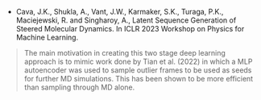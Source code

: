 - Cava, J.K., Shukla, A., Vant, J.W., Karmaker, S.K., Turaga, P.K., Maciejewski, R. and Singharoy, A., Latent Sequence Generation of Steered Molecular Dynamics. In ICLR 2023 Workshop on Physics for Machine Learning. 
> The main motivation in creating this two stage deep learning approach is to mimic work done by Tian et al. (2022) in which a MLP autoencoder was used to sample outlier frames to be used as seeds for further MD simulations. This has been shown to be more efficient than sampling through MD alone.
